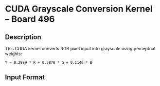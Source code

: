 # CUDA Grayscale Conversion Kernel – Board 496

## Description
This CUDA kernel converts RGB pixel input into grayscale using perceptual weights:

`Y = 0.2989 * R + 0.5870 * G + 0.1140 * B`

## Input Format
